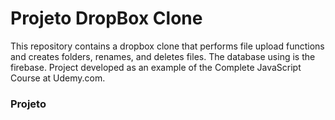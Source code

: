 # Projeto DropBox Clone


This repository contains a dropbox clone that performs file upload functions and creates folders, renames, and deletes files. The database using is the firebase.
Project developed as an example of the Complete JavaScript Course at Udemy.com.


### Projeto


